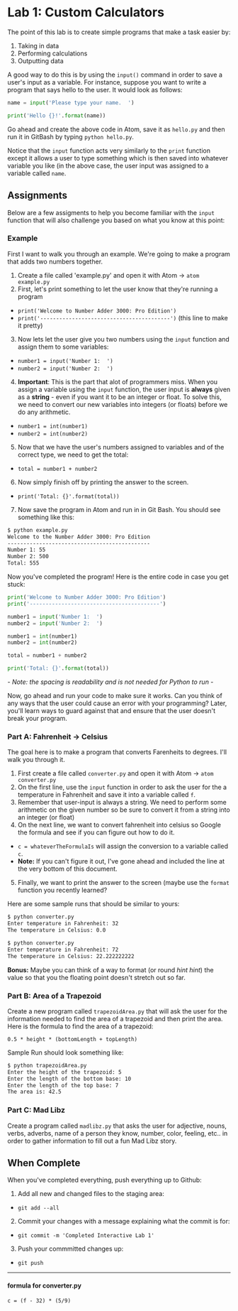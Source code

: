 # Lab 1: Custom Calculators 
The point of this lab is to create simple programs that make a task easier by:
1. Taking in data
2. Performing calculations
3. Outputting data

A good way to do this is by using the `input()` command in order to save a user's input 
as a variable. For instance, suppose you want to write a program that says hello to the 
user. It would look as follows:

```python
name = input('Please type your name.  ')

print('Hello {}!'.format(name))
``` 

Go ahead and create the above code in Atom, save it as `hello.py` and then run it in 
GitBash by typing `python hello.py`. 

Notice that the `input` function acts very similarly to the `print` function except it 
allows a user to type something which is then saved into whatever variable you like 
(in the above case, the user input was assigned to a variable called `name`. 

## Assignments
Below are a few assigments to help you become familiar with the `input` function that 
will also challenge you based on what you know at this point:

### Example
First I want to walk you through an example. We're going to make a program that adds two 
numbers together.

1. Create a file called 'example.py' and open it with Atom &rarr; `atom example.py`
2. First, let's print something to let the user know that they're running a program
 - `print('Welcome to Number Adder 3000: Pro Edition')`
 - `print('-----------------------------------------')` (this line to make it pretty)
3. Now lets let the user give you two numbers using the `input` function and assign them 
to some variables:
 - `number1 = input('Number 1:  ')`
 - `number2 = input('Number 2:  ')`
4. **Important**: This is the part that alot of programmers miss. When you assign a variable 
using the `input` function, the user input is **always** given as a **string** - even if you 
want it to be an integer or float. To solve this, we need to convert our new variables into 
integers (or floats) before we do any arithmetic.
 - `number1 = int(number1)`
 - `number2 = int(number2)`
5. Now that we have the user's numbers assigned to variables and of the correct type, we 
need to get the total:
 - `total = number1 + number2`
6. Now simply finish off by printing the answer to the screen.
 - `print('Total: {}'.format(total))`
7. Now save the program in Atom and run in in Git Bash. You should see something like this:

```bash
$ python example.py
Welcome to the Number Adder 3000: Pro Edition
---------------------------------------------
Number 1: 55
Number 2: 500
Total: 555
```

Now you've completed the program! Here is the entire code in case you get stuck:

```python
print('Welcome to Number Adder 3000: Pro Edition')
print('-----------------------------------------')

number1 = input('Number 1:  ')
number2 = input('Number 2:  ')

number1 = int(number1)
number2 = int(number2)

total = number1 + number2

print('Total: {}'.format(total))
```
*\- Note: the spacing is readability and is not needed for Python to run \-*

Now, go ahead and run your code to make sure it works. Can you think of any ways that the 
user could cause an error with your programming? Later, you'll learn ways to guard against that 
and ensure that the user doesn't break your program.

### Part A: Fahrenheit &rarr; Celsius 
The goal here is to make a program that converts Farenheits to degrees. I'll walk you 
through it.

1. First create a file called `converter.py` and open it with Atom &rarr; `atom converter.py`
2. On the first line, use the `input` function in order to ask the user for the a 
temperature in Fahrenheit and save it into a variable called `f`. 
3. Remember that user-input is always a string. We need to perform some arithmetic on the given 
number so be sure to convert it from a string into an integer (or float)
4. On the next line, we want to convert fahrenheit into celsius so Google the formula and see if 
you can figure out how to do it.
 - `c = whateverTheFormulaIs` will assign the conversion to a variable called `c`. 
 - **Note:** If you can't figure it out, I've gone ahead and included the line at the very bottom of 
 this document.
5. Finally, we want to print the answer to the screen (maybe use the `format` function you 
recently learned?

Here are some sample runs that should be similar to yours:
```bash
$ python converter.py
Enter temperature in Fahrenheit: 32
The temperature in Celsius: 0.0

$ python converter.py
Enter temperature in Fahrenheit: 72
The temperature in Celsius: 22.222222222
```

**Bonus:** Maybe you can think of a way to format (or round *hint hint*) the value so that 
you the floating point doesn't stretch out so far.


### Part B: Area of a Trapezoid
Create a new program called `trapezoidArea.py` that will ask the user for the information needed 
to find the area of a trapezoid and then print the area. Here is the formula to find the area 
of a trapezoid:    

`0.5 * height * (bottomLength + topLength)`

Sample Run should look something like:

```bash
$ python trapezoidArea.py
Enter the height of the trapezoid: 5
Enter the length of the bottom base: 10
Enter the length of the top base: 7
The area is: 42.5
```

### Part C: Mad Libz
Create a program called `madlibz.py` that asks the user for adjective, nouns, verbs, adverbs, 
name of a person they know, number, color, feeling, etc.. in order to gather information to fill 
out a fun Mad Libz story. 

## When Complete
When you've completed everything, push everything up to Github:
1. Add all new and changed files to the staging area:
 - `git add --all` 
2. Commit your changes with a message explaining what the commit is for:
 - `git commit -m 'Completed Interactive Lab 1'`
3. Push your commmitted changes up:
 - `git push`

---
#### formula for converter.py
`c = (f - 32) * (5/9)`
